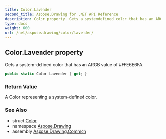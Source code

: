 ```yaml
---
title: Color.Lavender
second_title: Aspose.Drawing for .NET API Reference
description: Color property. Gets a systemdefined color that has an ARGB value of FFE6E6FA
type: docs
weight: 600
url: /net/aspose.drawing/color/lavender/
---
```

## Color.Lavender property

Gets a system-defined color that has an ARGB value of #FFE6E6FA.

```csharp
public static Color Lavender { get; }
```

### Return Value

A Color representing a system-defined color.

### See Also

* struct [Color](../)
* namespace [Aspose.Drawing](../../color/)
* assembly [Aspose.Drawing.Common](../../../)


